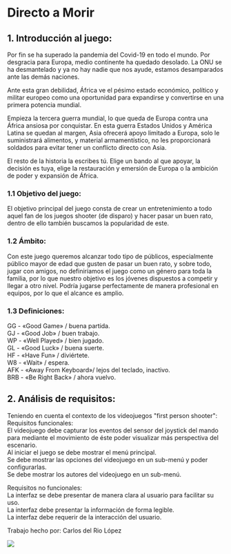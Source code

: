 # Directo a Morir

## 1. Introducción al juego: 
Por fin se ha superado la pandemia del Covid-19 en todo el mundo. Por desgracia para Europa, medio continente ha quedado desolado. La ONU se ha desmantelado y ya no hay nadie que nos ayude, estamos desamparados ante las demás naciones.

Ante esta gran debilidad, África ve el pésimo estado económico, político y militar europeo como una oportunidad para expandirse y convertirse en una primera potencia mundial.

Empieza la tercera guerra mundial, lo que queda de Europa contra una África ansiosa por conquistar. En esta guerra Estados Unidos y América Latina se quedan al margen, Asia ofrecerá apoyo limitado a Europa, solo le suministrará alimentos, y material armamentístico, no les proporcionará soldados para evitar tener un conflicto directo con Asia.

El resto de la historia la escribes tú. Elige un bando al que apoyar, la decisión es tuya, elige la restauración y emersión de Europa o la ambición de poder y expansión de África.
 

### 1.1 Objetivo del juego:
El objetivo principal del juego consta de crear un entretenimiento a todo aquel fan de los juegos shooter (de disparo) y hacer pasar un buen rato, dentro de ello también buscamos la popularidad de este.

### 1.2 Ámbito: 
Con este juego queremos alcanzar todo tipo de públicos, especialmente público mayor de edad que gusten de pasar un buen rato, y sobre todo, jugar con amigos, no definiríamos el juego como un género para toda la familia, por lo que nuestro objetivo es los jóvenes dispuestos a competir y llegar a otro nivel. Podría jugarse perfectamente de manera profesional en equipos, por lo que el alcance es amplio.

### 1.3 Definiciones: 
GG - «Good Game» / buena partida. <br>
GJ - «Good Job» / buen trabajo. <br>
WP - «Well Played» / bien jugado. <br>
GL - «Good Luck» / buena suerte. <br>
HF - «Have Fun» / diviértete. <br>
W8 - «Wait» / espera. <br>
AFK - «Away From Keyboard»/ lejos del teclado, inactivo. <br>
BRB - «Be Right Back» / ahora vuelvo.
 
## 2. Análisis de requisitos:
Teniendo en cuenta el contexto de los videojuegos "first person shooter":  <br>
Requisitos funcionales: <br>
El videojuego debe capturar los eventos del sensor del joystick del mando para mediante el movimiento de éste poder visualizar más perspectiva del escenario. <br>
Al iniciar el juego se debe mostrar el menú principal. <br>
Se debe mostrar las opciones del videojuego en un sub-menú y poder configurarlas. <br>
Se debe mostrar los autores del videojuego en un sub-menú.
 
Requisitos no funcionales: <br>
La interfaz se debe presentar de manera clara al usuario para facilitar su uso. <br>
La interfaz debe presentar la información de forma legible. <br>
La interfaz debe requerir de la interacción del usuario.
 
Trabajo hecho por: 
Carlos del Rio López 



![](https://imagenes.20minutos.es/files/image_656_370/uploads/imagenes/2009/04/28/955281a.jpg)

